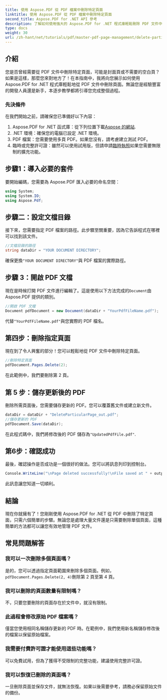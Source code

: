 ```yaml
---
title: 使用 Aspose.PDF 從 PDF 檔案中刪除特定頁面
linktitle: 使用 Aspose.PDF 從 PDF 檔案中刪除特定頁面
second_title: Aspose.PDF for .NET API 參考
description: 了解如何使用強大的 Aspose.PDF for .NET 程式庫輕鬆刪除 PDF 文件中的特定頁面。本逐步指南非常適合希望簡化 PDF 管理的各種技能水平的開發人員。
type: docs
weight: 30
url: /zh-hant/net/tutorials/pdf/master-pdf-page-management/delete-particular-page-from-pdf-files/
---
```

## 介紹

您是否曾經需要從 PDF 文件中刪除特定頁面，可能是封面頁或不需要的空白頁？如果是這樣，那麼您來對地方了！在本指南中，我將向您展示如何使用 Aspose.PDF for .NET 程式庫輕鬆地從 PDF 文件中刪除頁面。無論您是經驗豐富的開發人員還是新手，本逐步教學都將引導您完成整個過程。

### 先決條件

在我們開始之前，請確保您已準備好以下內容：

1.  Aspose.PDF for .NET 函式庫：從下列位置下載[Aspose 的網站](https://releases.aspose.com/pdf/net/).
2. .NET 環境：確保您的電腦已設定 .NET 環境。
3. PDF 檔案：您需要使用多頁 PDF。如果您沒有，請考慮建立測試 PDF。
4. 臨時或完整許可證：雖然可以使用試用版，但請申請[臨時執照](https://purchase.aspose.com/temporary-license/)如果您需要無限制的擴充功能。

## 步驟1：導入必要的套件

要開始編碼，您需要為 Aspose.PDF 匯入必要的命名空間：

```csharp
using System;
using System.IO;
using Aspose.Pdf;
```

## 步驟二：設定文檔目錄

接下來，您需要指定 PDF 檔案的路徑。此步驟至關重要，因為它告訴程式在哪裡可以找到該文件。

```csharp
//文檔目錄的路徑
string dataDir = "YOUR DOCUMENT DIRECTORY";
```

確保更換`"YOUR DOCUMENT DIRECTORY"`與 PDF 檔案的實際路徑。

## 步驟 3：開啟 PDF 文檔

現在是時候打開 PDF 文件進行編輯了。這是使用以下方法完成的`Document`由 Aspose.PDF 提供的類別。

```csharp
//開啟 PDF 文檔
Document pdfDocument = new Document(dataDir + "YourPdfFileName.pdf");
```

代替`"YourPdfFileName.pdf"`與您實際的 PDF 檔名。

## 第四步：刪除指定頁面

現在到了令人興奮的部分！您可以輕鬆地從 PDF 文件中刪除特定頁面。

```csharp
//刪除特定頁面
pdfDocument.Pages.Delete(2);
```

在此範例中，我們要刪除第 2 頁。

## 第 5 步：儲存更新後的 PDF

刪除所需頁面後，您需要儲存更新的 PDF。您可以覆蓋舊文件或建立新文件。

```csharp
dataDir = dataDir + "DeleteParticularPage_out.pdf";
//儲存更新的 PDF
pdfDocument.Save(dataDir);
```

在此程式碼中，我們將修改後的 PDF 儲存為`"UpdatedPdfFile.pdf"`.

## 第6步：確認成功

最後，確認操作是否成功是一個很好的做法。您可以將訊息列印到控制台。

```csharp
Console.WriteLine("\nPage deleted successfully!\nFile saved at " + outputFilePath);
```

此訊息讓您知道一切順利。

## 結論

現在你就擁有了！您剛剛使用 Aspose.PDF for .NET 從 PDF 中刪除了特定頁面，只需六個簡單的步驟。無論您是處理大量文件還是只需要刪除單個頁面，這種簡單的方法都可以讓您有效地管理 PDF 文件。

## 常見問題解答

### 我可以一次刪除多個頁面嗎？  
是的，您可以透過指定頁面範圍來刪除多個頁面。例如，`pdfDocument.Pages.Delete(2, 4)`刪除第 2 頁至第 4 頁。

### 我可以刪除的頁面數量有限制嗎？  
不，只要您要刪除的頁面存在於文件中，就沒有限制。

### 此過程會修改原始 PDF 檔案嗎？  
僅當您使用相同名稱儲存更新的 PDF 時。在範例中，我們使用新名稱儲存修改後的檔案以保留原始檔案。

### 我需要付費許可證才能使用這些功能嗎？  
可以免費試用，但為了獲得不受限制的完整功能，建議使用完整許可證。

### 我可以恢復已刪除的頁面嗎？  
一旦刪除頁面並保存文件，就無法恢復。如果以後需要參考，請務必保留原始文件的備份。
